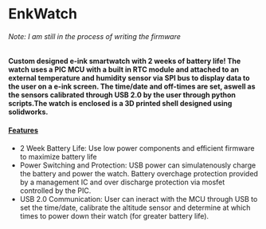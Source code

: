# EnkWatch
<h6>Note: I am still in the process of writing the firmware</h6>
<h4>Custom designed e-ink smartwatch with 2 weeks of battery life! The watch uses a PIC MCU with a built in RTC module and attached to an external temperature and humidity
    sensor via SPI bus to display data to the user on a e-ink screen. The time/date and off-times are set, aswell as the sensors calibrated through USB 2.0 by the user through
    python scripts.The watch is enclosed is a 3D printed shell designed using solidworks.</h4>

<h4><u>Features</u></h4>
<ul>
  <li>2 Week Battery Life: Use low power components and efficient firmware to maximize battery life</li>
  <li>Power Switching and Protection: USB power can simulatenously charge the battery and power the watch. Battery overchage protection provided by a management IC and over
      discharge protection via mosfet controlled by the PIC.</li>
  <li>USB 2.0 Communication: User can ineract with the MCU through USB to set the time/date, calibrate the altitude sensor and determine at which times to power down their watch
      (for greater battery life).</li>
</ul>
